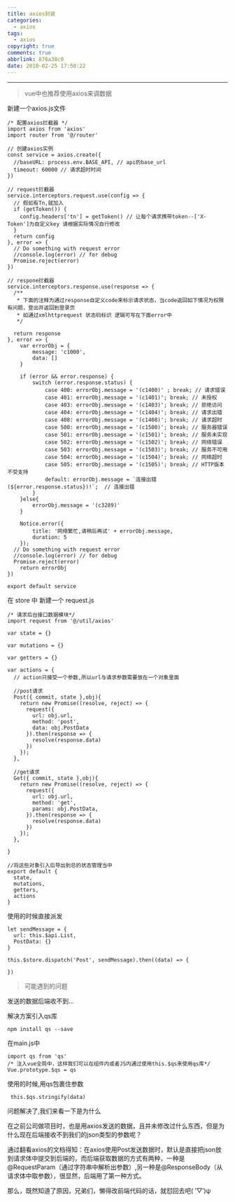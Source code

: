 ```yaml
---
title: axios封装
categories:
  - axios
tags:
  - axios
copyright: true
comments: true
abbrlink: 876a38c0
date: 2018-02-25 17:50:22
---
```


<hr style='filter:progid:DXImageTransform.Microsoft.Glow(color=#FF0000,strength=10)' color='#FF0000' size='1' />

> vue中也推荐使用axios来调数据

<!--more-->

新建一个axios.js文件

```
/* 配置axios拦截器 */
import axios from 'axios'
import router from '@/router'

// 创建axios实例
const service = axios.create({
  //baseURL: process.env.BASE_API, // api的base_url
  timeout: 60000 // 请求超时时间
})

// request拦截器
service.interceptors.request.use(config => {
  // 假如有Tn,就加入
  if (getToken()) {
    config.headers['tn'] = getToken() // 让每个请求携带token--['X-Token']为自定义key 请根据实际情况自行修改
  }
  return config
}, error => {
  // Do something with request error
  //console.log(error) // for debug
  Promise.reject(error)
})

// respone拦截器
service.interceptors.response.use(response => {
  /**
   * 下面的注释为通过response自定义code来标示请求状态，当code返回如下情况为权限有问题，登出并返回到登录页
   * 如通过xmlhttprequest 状态码标识 逻辑可写在下面error中
   */

  return response
}, error => {	
	var errorObj = {
		message: 'c1000',
		data: []
	}
	
	if (error && error.response) {
		switch (error.response.status) {
			case 400: errorObj.message = '(c1400)' ; break; // 请求错误
			case 401: errorObj.message = '(c1401)'; break; // 未授权
			case 403: errorObj.message = '(c1403)'; break; // 拒绝访问
			case 404: errorObj.message = '(c1404)'; break; // 请求出错
			case 408: errorObj.message = '(c1408)'; break; // 请求超时
			case 500: errorObj.message = '(c1500)'; break; // 服务器错误
			case 501: errorObj.message = '(c1501)'; break; // 服务未实现
			case 502: errorObj.message = '(c1502)'; break; // 网络错误
			case 503: errorObj.message = '(c1503)'; break; // 服务不可用
			case 504: errorObj.message = '(c1504)'; break; // 网络超时
			case 505: errorObj.message = '(c1505)'; break; // HTTP版本不受支持
			default: errorObj.message = `连接出错(${error.response.status})!`;  // 连接出错
		}
	}else{
		errorObj.message = '(c3289)'
	}
	
	Notice.error({
		title: '网络繁忙,请稍后再试' + errorObj.message,
		duration: 5
	});
  // Do something with request error
  //console.log(error) // for debug
  Promise.reject(error)
	return errorObj
})

export default service

```

在 store 中 新建一个 request.js

```
/* 请求后台接口数据模块*/
import request from '@/util/axios'

var state = {}

var mutations = {}

var getters = {}

var actions = {
  // action只接受一个参数,所以url与请求参数需要放在一个对象里面

  //post请求
  Post({ commit, state },obj){
    return new Promise((resolve, reject) => {
      request({
        url: obj.url,
        method: 'post',
        data: obj.PostData
      }).then(response => {
        resolve(response.data)
      })
    });
  },

  //get请求
  Get({ commit, state },obj){
    return new Promise((resolve, reject) => {
      request({
        url: obj.url,
        method: 'get',
        params: obj.PostData,
      }).then(response => {
        resolve(response.data)
      })
    });
  },
	
}

//将这些对象引入后导出到总的状态管理当中
export default {
  state,
  mutations,
  getters,
  actions
}

```

使用的时候直接派发

```
let sendMessage = {
  url: this.$api.List,
  PostData: {}
}
		
this.$store.dispatch('Post', sendMessage).then((data) => {
  
})
```

>可能遇到的问题

发送的数据后端收不到...

解决方案引入qs库

`npm install qs --save`

在main.js中

```
import qs from 'qs'
/* 注入vue全局中，这样我们可以在组件内或者JS内通过使用this.$qs来使用qs库*/
Vue.prototype.$qs = qs
```

使用的时候,用qs包裹住参数
```
 this.$qs.stringify(data)
```

问题解决了,我们来看一下是为什么

在之前公司做项目时，也是用axios发送的数据，且并未修改过什么东西，但是为什么现在后端接收不到我们的json类型的参数呢？

通过翻看axios的文档得知：在axios使用Post发送数据时，默认是直接把json放到请求体中提交到后端的，而后端获取数据的方式有两种，一种是@RequestParam（通过字符串中解析出参数）,另一种是@ResponseBody（从请求体中取参数），很显然，后端用了第一种方式。

那么，既然知道了原因，兄弟们，懒得改前端代码的话，就怼回去吧( ‵▽′)ψ